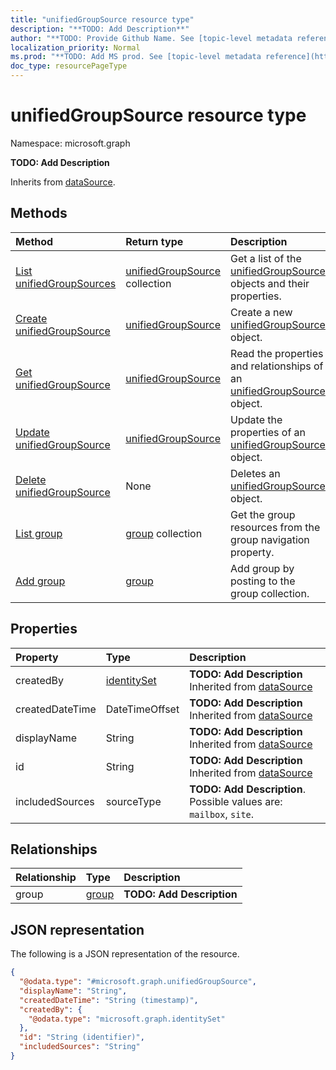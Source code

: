 ```yaml
---
title: "unifiedGroupSource resource type"
description: "**TODO: Add Description**"
author: "**TODO: Provide Github Name. See [topic-level metadata reference](https://msgo.azurewebsites.net/add/document/guidelines/metadata.html#topic-level-metadata)**"
localization_priority: Normal
ms.prod: "**TODO: Add MS prod. See [topic-level metadata reference](https://msgo.azurewebsites.net/add/document/guidelines/metadata.html#topic-level-metadata)**"
doc_type: resourcePageType
---
```


# unifiedGroupSource resource type

Namespace: microsoft.graph

**TODO: Add Description**


Inherits from [dataSource](../resources/datasource.md).

## Methods
|Method|Return type|Description|
|:---|:---|:---|
|[List unifiedGroupSources](../api/unifiedgroupsource-list.md)|[unifiedGroupSource](../resources/unifiedgroupsource.md) collection|Get a list of the [unifiedGroupSource](../resources/unifiedgroupsource.md) objects and their properties.|
|[Create unifiedGroupSource](../api/unifiedgroupsource-create.md)|[unifiedGroupSource](../resources/unifiedgroupsource.md)|Create a new [unifiedGroupSource](../resources/unifiedgroupsource.md) object.|
|[Get unifiedGroupSource](../api/unifiedgroupsource-get.md)|[unifiedGroupSource](../resources/unifiedgroupsource.md)|Read the properties and relationships of an [unifiedGroupSource](../resources/unifiedgroupsource.md) object.|
|[Update unifiedGroupSource](../api/unifiedgroupsource-update.md)|[unifiedGroupSource](../resources/unifiedgroupsource.md)|Update the properties of an [unifiedGroupSource](../resources/unifiedgroupsource.md) object.|
|[Delete unifiedGroupSource](../api/unifiedgroupsource-delete.md)|None|Deletes an [unifiedGroupSource](../resources/unifiedgroupsource.md) object.|
|[List group](../api/unifiedgroupsource-list-group.md)|[group](../resources/group.md) collection|Get the group resources from the group navigation property.|
|[Add group](../api/unifiedgroupsource-post-group.md)|[group](../resources/group.md)|Add group by posting to the group collection.|

## Properties
|Property|Type|Description|
|:---|:---|:---|
|createdBy|[identitySet](../resources/identityset.md)|**TODO: Add Description** Inherited from [dataSource](../resources/datasource.md)|
|createdDateTime|DateTimeOffset|**TODO: Add Description** Inherited from [dataSource](../resources/datasource.md)|
|displayName|String|**TODO: Add Description** Inherited from [dataSource](../resources/datasource.md)|
|id|String|**TODO: Add Description** Inherited from [dataSource](../resources/datasource.md)|
|includedSources|sourceType|**TODO: Add Description**. Possible values are: `mailbox`, `site`.|

## Relationships
|Relationship|Type|Description|
|:---|:---|:---|
|group|[group](../resources/group.md)|**TODO: Add Description**|

## JSON representation
The following is a JSON representation of the resource.
<!-- {
  "blockType": "resource",
  "keyProperty": "id",
  "@odata.type": "microsoft.graph.unifiedGroupSource",
  "baseType": "microsoft.compliance.ediscovery.contract.dataSource",
  "openType": false
}
-->
``` json
{
  "@odata.type": "#microsoft.graph.unifiedGroupSource",
  "displayName": "String",
  "createdDateTime": "String (timestamp)",
  "createdBy": {
    "@odata.type": "microsoft.graph.identitySet"
  },
  "id": "String (identifier)",
  "includedSources": "String"
}
```

